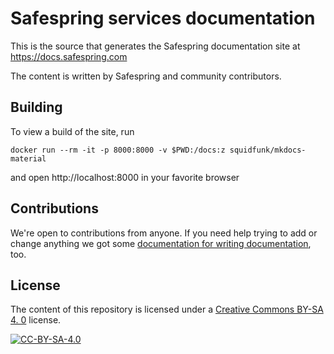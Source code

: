 # Safespring services documentation

This is the source that generates the Safespring documentation site at
https://docs.safespring.com

The content is written by Safespring and community contributors.

## Building

To view a build of the site, run
```
docker run --rm -it -p 8000:8000 -v $PWD:/docs:z squidfunk/mkdocs-material
```
and open http://localhost:8000 in your favorite browser

## Contributions

We're open to contributions from anyone. If you need help trying to add or
change anything we got some [documentation for writing documentation][cd], too.

## License

The content of this repository is licensed under a  [Creative Commons BY-SA 4.
0][ccbysa4] license.

[![CC-BY-SA-4.0](https://licensebuttons.net/l/by-sa/4.0/88x31.png)][ccbysa4]

[cd]:https://docs.safespring.com/contribute/
[ccbysa4]:http://creativecommons.org/licenses/by-sa/4.0/
